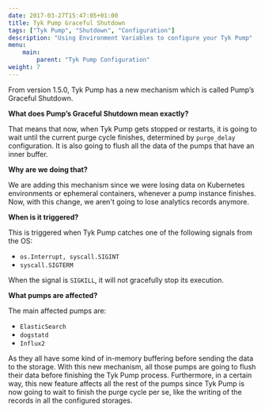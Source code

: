 ```yaml
---
date: 2017-03-27T15:47:05+01:00
title: Tyk Pump Graceful Shutdown
tags: ["Tyk Pump", "Shutdown", "Configuration"]
description: "Using Environment Variables to configure your Tyk Pump"
menu:
    main:
        parent: "Tyk Pump Configuration"
weight: 7
---
```


From version 1.5.0, Tyk Pump has a new mechanism which is called Pump’s Graceful Shutdown.

**What does Pump’s Graceful Shutdown mean exactly?**

That means that now, when Tyk Pump gets stopped or restarts, it is going to wait until the current purge cycle finishes, determined by `purge_delay` configuration. It is also going to flush all the data of the pumps that have an inner buffer.

**Why are we doing that?**

We are adding this mechanism since we were losing data on Kubernetes environments or ephemeral containers, whenever a pump instance finishes. Now, with this change, we aren't going to lose analytics records anymore.

**When is it triggered?**

This is triggered when Tyk Pump catches one of the following signals from the OS:

- `os.Interrupt, syscall.SIGINT`
- `syscall.SIGTERM`

When the signal is `SIGKILL`, it will not gracefully stop its execution.

**What pumps are affected?**

The main affected pumps are:
- `ElasticSearch`
- `dogstatd`
- `Influx2`

As they all have some kind of in-memory buffering before sending the data to the storage. With this new mechanism, all those pumps are going to flush their data before finishing the Tyk Pump process.
Furthermore, in a certain way, this new feature affects all the rest of the pumps since Tyk Pump is now going to wait to finish the purge cycle per se, like the writing of the records in all the configured storages.
